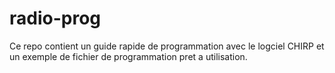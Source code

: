 # radio-prog
Ce repo contient un guide rapide de programmation avec le logciel CHIRP et un exemple de fichier de programmation pret a utilisation.
